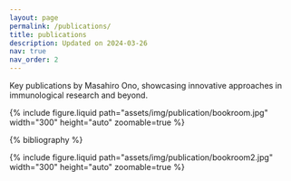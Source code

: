 ```yaml
---
layout: page
permalink: /publications/
title: publications
description: Updated on 2024-03-26
nav: true
nav_order: 2
---
```


Key publications by Masahiro Ono, showcasing innovative approaches in immunological research and beyond.

<div class="row mt-3">
     <div class="col-sm mt-3 mt-md-0">
        {% include figure.liquid path="assets/img/publication/bookroom.jpg" width="300" height="auto" zoomable=true %}
    </div>

</div>


<!-- _pages/publications.md -->
<div class="publications">

{% bibliography %}

</div>

<div class="row mt-3">
     <div class="col-sm mt-3 mt-md-0">
        {% include figure.liquid path="assets/img/publication/bookroom2.jpg" width="300" height="auto" zoomable=true %}    </div>

</div>

